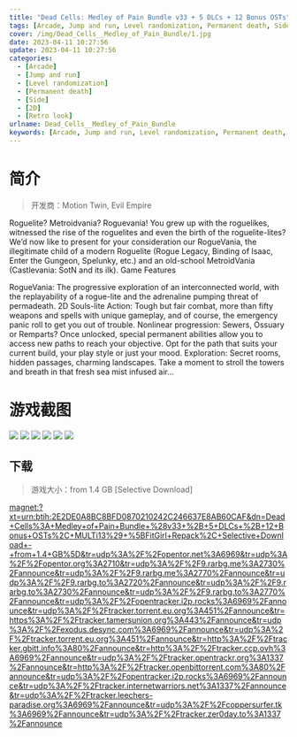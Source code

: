 ```yaml
---
title: "Dead Cells: Medley of Pain Bundle v33 + 5 DLCs + 12 Bonus OSTs"
tags: [Arcade, Jump and run, Level randomization, Permanent death, Side, 2D, Retro look]
cover: /img/Dead_Cells__Medley_of_Pain_Bundle/1.jpg
date: 2023-04-11 10:27:56
update: 2023-04-11 10:27:56
categories: 
  - [Arcade]
  - [Jump and run]
  - [Level randomization]
  - [Permanent death]
  - [Side]
  - [2D]
  - [Retro look]
urlname: Dead_Cells__Medley_of_Pain_Bundle
keywords: [Arcade, Jump and run, Level randomization, Permanent death, Side, 2D, Retro look]
---
```

# 简介

> 开发商：Motion Twin, Evil Empire

Roguelite? Metroidvania? Roguevania!
You grew up with the roguelikes, witnessed the rise of the roguelites and even the birth of the roguelite-lites? We’d now like to present for your consideration our RogueVania, the illegitimate child of a modern Roguelite (Rogue Legacy, Binding of Isaac, Enter the Gungeon, Spelunky, etc.) and an old-school MetroidVania (Castlevania: SotN and its ilk).
Game Features

RogueVania: The progressive exploration of an interconnected world, with the replayability of a rogue-lite and the adrenaline pumping threat of permadeath.
2D Souls-lite Action: Tough but fair combat, more than fifty weapons and spells with unique gameplay, and of course, the emergency panic roll to get you out of trouble.
Nonlinear progression: Sewers, Ossuary or Remparts? Once unlocked, special permanent abilities allow you to access new paths to reach your objective. Opt for the path that suits your current build, your play style or just your mood.
Exploration: Secret rooms, hidden passages, charming landscapes. Take a moment to stroll the towers and breath in that fresh sea mist infused air…

# 游戏截图

![](/img/Dead_Cells__Medley_of_Pain_Bundle/2.jpg)
![](/img/Dead_Cells__Medley_of_Pain_Bundle/3.jpg)
![](/img/Dead_Cells__Medley_of_Pain_Bundle/4.jpg)
![](/img/Dead_Cells__Medley_of_Pain_Bundle/5.jpg)
![](/img/Dead_Cells__Medley_of_Pain_Bundle/6.jpg)
![](/img/Dead_Cells__Medley_of_Pain_Bundle/7.jpg)


## 下载

> 游戏大小：from 1.4 GB [Selective Download]

[magnet:?xt=urn:btih:2E2DE0A8BC8BFD0870210242C246637E8AB60CAF&amp;dn=Dead+Cells%3A+Medley+of+Pain+Bundle+%28v33+%2B+5+DLCs+%2B+12+Bonus+OSTs%2C+MULTi13%29+%5BFitGirl+Repack%2C+Selective+Download+-+from+1.4+GB%5D&amp;tr=udp%3A%2F%2Fopentor.net%3A6969&amp;tr=udp%3A%2F%2Fopentor.org%3A2710&amp;tr=udp%3A%2F%2F9.rarbg.me%3A2730%2Fannounce&amp;tr=udp%3A%2F%2F9.rarbg.me%3A2770%2Fannounce&amp;tr=udp%3A%2F%2F9.rarbg.to%3A2720%2Fannounce&amp;tr=udp%3A%2F%2F9.rarbg.to%3A2730%2Fannounce&amp;tr=udp%3A%2F%2F9.rarbg.to%3A2770%2Fannounce&amp;tr=udp%3A%2F%2Fopentracker.i2p.rocks%3A6969%2Fannounce&amp;tr=udp%3A%2F%2Ftracker.torrent.eu.org%3A451%2Fannounce&amp;tr=https%3A%2F%2Ftracker.tamersunion.org%3A443%2Fannounce&amp;tr=udp%3A%2F%2Fexodus.desync.com%3A6969%2Fannounce&amp;tr=udp%3A%2F%2Ftracker.torrent.eu.org%3A451%2Fannounce&amp;tr=http%3A%2F%2Ftracker.gbitt.info%3A80%2Fannounce&amp;tr=http%3A%2F%2Ftracker.ccp.ovh%3A6969%2Fannounce&amp;tr=udp%3A%2F%2Ftracker.opentrackr.org%3A1337%2Fannounce&amp;tr=http%3A%2F%2Ftracker.openbittorrent.com%3A80%2Fannounce&amp;tr=udp%3A%2F%2Fopentracker.i2p.rocks%3A6969%2Fannounce&amp;tr=udp%3A%2F%2Ftracker.internetwarriors.net%3A1337%2Fannounce&amp;tr=udp%3A%2F%2Ftracker.leechers-paradise.org%3A6969%2Fannounce&amp;tr=udp%3A%2F%2Fcoppersurfer.tk%3A6969%2Fannounce&amp;tr=udp%3A%2F%2Ftracker.zer0day.to%3A1337%2Fannounce](magnet:?xt=urn:btih:2E2DE0A8BC8BFD0870210242C246637E8AB60CAF&amp;dn=Dead+Cells%3A+Medley+of+Pain+Bundle+%28v33+%2B+5+DLCs+%2B+12+Bonus+OSTs%2C+MULTi13%29+%5BFitGirl+Repack%2C+Selective+Download+-+from+1.4+GB%5D&amp;tr=udp%3A%2F%2Fopentor.net%3A6969&amp;tr=udp%3A%2F%2Fopentor.org%3A2710&amp;tr=udp%3A%2F%2F9.rarbg.me%3A2730%2Fannounce&amp;tr=udp%3A%2F%2F9.rarbg.me%3A2770%2Fannounce&amp;tr=udp%3A%2F%2F9.rarbg.to%3A2720%2Fannounce&amp;tr=udp%3A%2F%2F9.rarbg.to%3A2730%2Fannounce&amp;tr=udp%3A%2F%2F9.rarbg.to%3A2770%2Fannounce&amp;tr=udp%3A%2F%2Fopentracker.i2p.rocks%3A6969%2Fannounce&amp;tr=udp%3A%2F%2Ftracker.torrent.eu.org%3A451%2Fannounce&amp;tr=https%3A%2F%2Ftracker.tamersunion.org%3A443%2Fannounce&amp;tr=udp%3A%2F%2Fexodus.desync.com%3A6969%2Fannounce&amp;tr=udp%3A%2F%2Ftracker.torrent.eu.org%3A451%2Fannounce&amp;tr=http%3A%2F%2Ftracker.gbitt.info%3A80%2Fannounce&amp;tr=http%3A%2F%2Ftracker.ccp.ovh%3A6969%2Fannounce&amp;tr=udp%3A%2F%2Ftracker.opentrackr.org%3A1337%2Fannounce&amp;tr=http%3A%2F%2Ftracker.openbittorrent.com%3A80%2Fannounce&amp;tr=udp%3A%2F%2Fopentracker.i2p.rocks%3A6969%2Fannounce&amp;tr=udp%3A%2F%2Ftracker.internetwarriors.net%3A1337%2Fannounce&amp;tr=udp%3A%2F%2Ftracker.leechers-paradise.org%3A6969%2Fannounce&amp;tr=udp%3A%2F%2Fcoppersurfer.tk%3A6969%2Fannounce&amp;tr=udp%3A%2F%2Ftracker.zer0day.to%3A1337%2Fannounce)